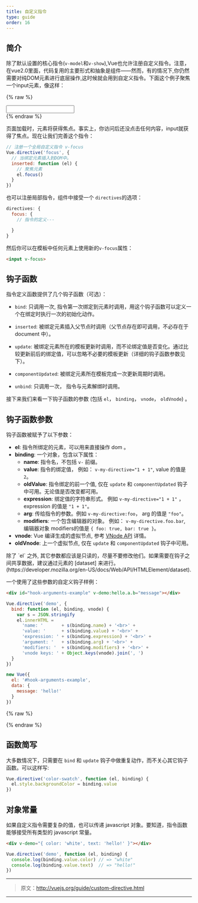 ```yaml
---
title: 自定义指令
type: guide
order: 16
---
```


## 简介

除了默认设置的核心指令(`v-model`和`v-show`),Vue也允许注册自定义指令。注意，在vue2.0里面，代码复用的主要形式和抽象是组件——然而，有的情况下,你仍然需要对纯DOM元素进行底层操作,这时候就会用到自定义指令。下面这个例子聚焦一个input元素，像这样：

{% raw %}
<div id="simplest-directive-example" class="demo">
  <input v-focus>
</div>
<script>
Vue.directive('focus', {
  inserted: function (el) {
    el.focus()
  }
})
new Vue({
  el: '#simplest-directive-example'
})
</script>
{% endraw %}

页面加载时，元素将获得焦点。事实上，你访问后还没点击任何内容，input就获得了焦点。现在让我们完善这个指令：

``` js
// 注册一个全局自定义指令 v-focus
Vue.directive('focus', {
  // 当绑定元素插入到DOM中。
  inserted: function (el) {
    // 聚焦元素
    el.focus()
  }
})
```

也可以注册局部指令，组件中接受一个 `directives`的选项：

``` js
directives: {
  focus: {
    // 指令的定义---

  }
}
```

然后你可以在模板中任何元素上使用新的`v-focus`属性：

``` html
<input v-focus>
```

## 钩子函数

指令定义函数提供了几个钩子函数（可选）：

- `bind`: 只调用一次, 指令第一次绑定到元素时调用，用这个钩子函数可以定义一个在绑定时执行一次的初始化动作。

- `inserted`: 被绑定元素插入父节点时调用（父节点存在即可调用，不必存在于 document 中）。

- `update`: 被绑定元素所在的模板更新时调用，而不论绑定值是否变化。通过比较更新前后的绑定值，可以忽略不必要的模板更新（详细的钩子函数参数见下）。

- `componentUpdated`: 被绑定元素所在模板完成一次更新周期时调用。

- `unbind`: 只调用一次， 指令与元素解绑时调用。

接下来我们来看一下钩子函数的参数 (包括 `el`， `binding`， `vnode`， `oldVnode`) 。

## 钩子函数参数

钩子函数被赋予了以下参数：

- **el**: 指令所绑定的元素，可以用来直接操作 dom 。
- **binding**: 一个对象，包含以下属性：
  - **name**: 指令名，不包括 `v-` 前缀。
  - **value**: 指令的绑定值， 例如： `v-my-directive="1 + 1"`, value 的值是 `2`。
  - **oldValue**: 指令绑定的前一个值, 仅在 `update` 和 `componentUpdated` 钩子中可用。无论值是否改变都可用。
  - **expression**: 绑定值的字符串形式。 例如 `v-my-directive="1 + 1"` ， expression 的值是 `"1 + 1"`。
  - **arg**: 传给指令的参数。例如 `v-my-directive:foo`， arg 的值是 `"foo"`。
  - **modifiers**: 一个包含编辑器的对象。 例如： `v-my-directive.foo.bar`, 编辑器对象 modifiers的值是 `{ foo: true, bar: true }`。
- **vnode**: Vue 编译生成的虚拟节点, 参考 [VNode API](/api/#VNode-Interface) 详情。
- **oldVnode**: 上一个虚拟节点, 仅在 `update` 和 `componentUpdated` 钩子中可用。

<p class="tip">除了 `el` 之外, 其它参数都应该是只读的，尽量不要修改他们。如果需要在钩子之间共享数据，建议通过元素的 [dataset] 来进行。(https://developer.mozilla.org/en-US/docs/Web/API/HTMLElement/dataset).</p>

一个使用了这些参数的自定义钩子样例：

``` html
<div id="hook-arguments-example" v-demo:hello.a.b="message"></div>
```

``` js
Vue.directive('demo', {
  bind: function (el, binding, vnode) {
    var s = JSON.stringify
    el.innerHTML =
      'name: '       + s(binding.name) + '<br>' +
      'value: '      + s(binding.value) + '<br>' +
      'expression: ' + s(binding.expression) + '<br>' +
      'argument: '   + s(binding.arg) + '<br>' +
      'modifiers: '  + s(binding.modifiers) + '<br>' +
      'vnode keys: ' + Object.keys(vnode).join(', ')
  }
})

new Vue({
  el: '#hook-arguments-example',
  data: {
    message: 'hello!'
  }
})
```

{% raw %}
<div id="hook-arguments-example" v-demo:hello.a.b="message" class="demo"></div>
<script>
Vue.directive('demo', {
  bind: function (el, binding, vnode) {
    var s = JSON.stringify
    el.innerHTML =
      'name: '       + s(binding.name) + '<br>' +
      'value: '      + s(binding.value) + '<br>' +
      'expression: ' + s(binding.expression) + '<br>' +
      'argument: '   + s(binding.arg) + '<br>' +
      'modifiers: '  + s(binding.modifiers) + '<br>' +
      'vnode keys: ' + Object.keys(vnode).join(', ')
  }
})
new Vue({
  el: '#hook-arguments-example',
  data: {
    message: 'hello!'
  }
})
</script>
{% endraw %}

## 函数简写

大多数情况下，只需要在 `bind` 和 `update` 钩子中做重复动作，而不关心其它钩子函数。可以这样写:

``` js
Vue.directive('color-swatch', function (el, binding) {
  el.style.backgroundColor = binding.value
})
```
## 对象常量

如果自定义指令需要复杂的值，也可以传递 javascript 对象。要知道，指令函数能够接受所有类型的 javascript 常量。

``` html
<div v-demo="{ color: 'white', text: 'hello!' }"></div>
```

``` js
Vue.directive('demo', function (el, binding) {
  console.log(binding.value.color) // => "white"
  console.log(binding.value.text)  // => "hello!"
})
```

***

> 原文：http://vuejs.org/guide/custom-directive.html

***